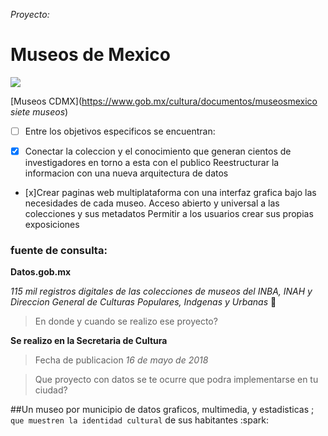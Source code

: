 *Proyecto:*

# Museos de Mexico

![](/Recursos/MuseosCDMX.jpg)

[Museos CDMX](https://www.gob.mx/cultura/documentos/museosmexico *siete museos*)
  
- [ ] Entre los objetivos especificos se encuentran:

- [x] Conectar la coleccion y el conocimiento que generan cientos de investigadores en torno a esta con el publico
Reestructurar la informacion con una nueva arquitectura de datos

- [x]Crear paginas web multiplataforma con una interfaz grafica bajo las necesidades de cada museo.
Acceso abierto y universal a las colecciones y sus metadatos
Permitir a los usuarios crear sus propias exposiciones


### fuente de consulta:

**Datos.gob.mx**

_115 mil registros digitales de las colecciones de museos del *INBA, INAH y Direccion General de Culturas Populares, Indgenas y Urbanas*_  :star2:

>En donde y cuando se realizo ese proyecto?

**Se realizo en la Secretaria de Cultura**

>Fecha de publicacion
*16 de mayo de 2018*

 > Que proyecto con datos se te ocurre que podra implementarse en tu ciudad?
 
##Un museo por municipio de datos graficos, multimedia, y estadisticas ; `que muestren la identidad cultural` de sus habitantes  :spark:

